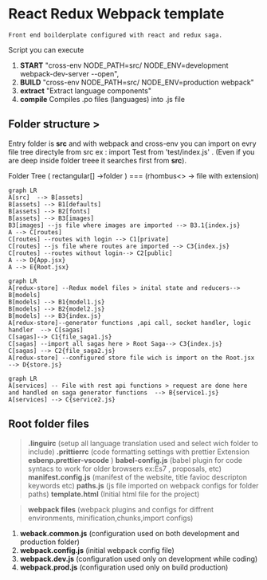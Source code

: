 # React Redux Webpack template

    Front end boilderplate configured with react and redux saga.

Script you can execute

1.  **START** "cross-env NODE_PATH=src/ NODE_ENV=development webpack-dev-server --open",
2.  **BUILD** "cross-env NODE_PATH=src/ NODE_ENV=production webpack"
3.  **extract** "Extract language components"
4.  **compile** Compiles .po files (languages) into .js file

## Folder structure >

Entry folder is **src** and with webpack and cross-env you can import on evry file tree directyle from src ex : import Test from 'test/index.js' . (Even if you are deep inside folder treee it searches first from **src**).

Folder Tree ( rectangular[] ->folder ) === (rhombus<> -> file with extension)

```mermaid
graph LR
A[src]  --> B[assets]
B[assets] --> B1[defaults]
B[assets] --> B2[fonts]
B[assets] --> B3[images]
B3[images] --js file where images are imported --> B3.1{index.js}
A --> C[routes]
C[routes] --routes with login --> C1[private]
C[routes] --js file where routes are imported --> C3{index.js}
C[routes] --routes without login--> C2[public]
A --> D{App.jsx}
A --> E{Root.jsx}

```

```mermaid
graph LR
A[redux-store] --Redux model files > inital state and reducers--> B[models]
B[models] --> B1{model1.js}
B[models] --> B2{model2.js}
B[models] --> B3{index.js}
A[redux-store]--generator functions ,api call, socket handler, logic handler  --> C[sagas]
C[sagas]--> C1{file_saga1.js}
C[sagas] --import all sagas here > Root Saga--> C3{index.js}
C[sagas] --> C2{file_saga2.js}
A[redux-store] --configured store file wich is import on the Root.jsx --> D{store.js}

```

```mermaid
graph LR
A[services] -- File with rest api functions > request are done here and handled on saga generator functions  --> B{service1.js}
A[services] --> C{service2.js}

```

## Root folder files

> **.linguirc** (setup all language translation used and select wich folder to include)
> **.prittierrc** (code formatting settings with prettier Extension **esbenp.prettier-vscode** )
> **babel-config.js** (babel plugin for code syntacs to work for older browsers ex:Es7 , proposals, etc)
> **manifest.config.js** (manifest of the website, title favioc descripton keywords etc)
> **paths.js** (js file imported on webpack configs for folder paths)
> **template.html** (Initial html file for the project)

> **webpack files** (webpack plugins and configs for diffrent environments, minification,chunks,import configs)

1.  **weback.common.js** (configuration used on both development and production folder)
2.  **webpack.config.js** (initial webpack config file)
3.  **webpack.dev.js** (configuration used only on development while coding)
4.  **webpack.prod.js** (configuration used only on build production)
